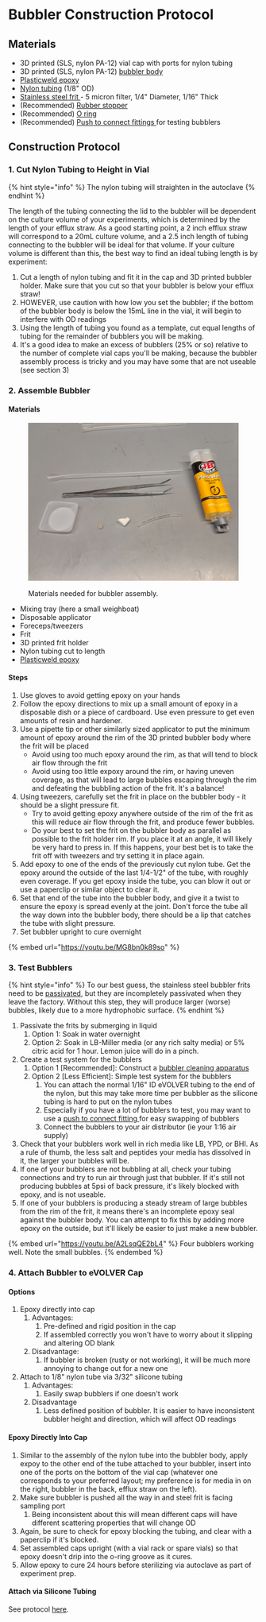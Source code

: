 # Bubbler Construction Protocol

## Materials

* 3D printed (SLS, nylon PA-12) vial cap with ports for nylon tubing
* 3D printed (SLS, nylon PA-12) [bubbler body](https://github.com/FYNCH-BIO/hardware/tree/master/Accessories/bubbler)
* [Plasticweld epoxy](https://www.mcmaster.com/7605A5/)
* [Nylon tubing](https://www.mcmaster.com/9685T1/) (1/8" OD)
* [Stainless steel frit ](https://www.mcmaster.com/9446T31/)- 5 micron filter, 1/4" Diameter, 1/16" Thick
* (Recommended) [Rubber stopper](https://www.mcmaster.com/9277K37/)
* (Recommended) [O ring](https://www.mcmaster.com/1171N163/)
* (Recommended) [Push to connect fittings ](https://www.mcmaster.com/5779K11/)for testing bubblers

## Construction Protocol

### 1. Cut Nylon Tubing to Height in Vial

{% hint style="info" %}
The nylon tubing will straighten in the autoclave
{% endhint %}

The length of the tubing connecting the lid to the bubbler will be dependent on the culture volume of your experiments, which is determined by the length of your efflux straw. As a good starting point, a 2 inch efflux straw will correspond to a 20mL culture volume, and a 2.5 inch length of tubing connecting to the bubbler will be ideal for that volume. If your culture volume is different than this, the best way to find an ideal tubing length is by experiment:

1. Cut a length of nylon tubing and fit it in the cap and 3D printed bubbler holder. Make sure that you cut so that your bubbler is below your efflux straw!
2. HOWEVER, use caution with how low you set the bubbler; if the bottom of the bubbler body is below the 15mL line in the vial, it will begin to interfere with OD readings
3. Using the length of tubing you found as a template, cut equal lengths of tubing for the remainder of bubblers you will be making.
4. It's a good idea to make an excess of bubblers (25% or so) relative to the number of complete vial caps you'll be making, because the bubbler assembly process is tricky and you may have some that are not useable (see section 3)

### 2. Assemble Bubbler

#### Materials

<figure><img src="../../../.gitbook/assets/20240220_145849.jpg" alt=""><figcaption><p>Materials needed for bubbler assembly.</p></figcaption></figure>

* Mixing tray (here a small weighboat)
* Disposable applicator
* Foreceps/tweezers
* Frit
* 3D printed frit holder
* Nylon tubing cut to length
* [Plasticweld epoxy](https://www.mcmaster.com/7605A5/)

#### Steps

1. Use gloves to avoid getting epoxy on your hands
2. Follow the epoxy directions to mix up a small amount of epoxy in a disposable dish or a piece of cardboard. Use even pressure to get even amounts of resin and hardener.
3. Use a pipette tip or other similarly sized applicator to put the minimum amount of epoxy around the rim of the 3D printed bubbler body where the frit will be placed
   * Avoid using too much epoxy around the rim, as that will tend to block air flow through the frit
   * Avoid using too little expoxy around the rim, or having uneven coverage, as that will lead to large bubbles escaping through the rim and defeating the bubbling action of the frit. It's a balance!
4. Using tweezers, carefully set the frit in place on the bubbler body - it should be a slight pressure fit.
   * Try to avoid getting epoxy anywhere outside of the rim of the frit as this will reduce air flow through the frit, and produce fewer bubbles.
   * Do your best to set the frit on the bubbler body as parallel as possible to the frit holder rim. If you place it at an angle, it will likely be very hard to press in. If this happens, your best bet is to  take the frit off with tweezers and try setting it in place again.
5. Add epoxy to one of the ends of the previously cut nylon tube. Get the epoxy around the outside of the last 1/4-1/2" of the tube, with roughly even coverage. If you get epoxy inside the tube, you can blow it out or use a paperclip or similar object to clear it.
6. Set that end of the tube into the bubbler body, and give it a twist to ensure the epoxy is spread evenly at the joint. Don't force the tube all the way down into the bubbler body, there should be a lip that catches the tube with slight pressure.
7. Set bubbler upright to cure overnight

{% embed url="https://youtu.be/MG8bn0k89so" %}

### 3. Test Bubblers

{% hint style="info" %}
To our best guess, the stainless steel bubbler frits need to be [passivated](https://en.wikipedia.org/wiki/Passivation_\(chemistry\)), but they are incompletely passivated when they leave the factory. Without this step, they will produce larger (worse) bubbles, likely due to a more hydrophobic surface.
{% endhint %}

1. Passivate the frits by submerging in liquid
   1. Option 1: Soak in water overnight
   2. Option 2: Soak in LB-Miller media (or any rich salty media) or 5% citric acid for 1 hour. Lemon juice will do in a pinch.
2. Create a test system for the bubblers
   1. Option 1 \[Recommended]: Construct a [bubbler cleaning apparatus](broken-reference)
   2. Option 2 \[Less Efficient]: Simple test system for the bubblers
      1. You can attach the normal 1/16" ID eVOLVER tubing to the end of the nylon, but this may take more time per bubbler as the silicone tubing is hard to put on the nylon tubes
      2. Especially if you have a lot of bubblers to test, you may want to use a [push to connect fitting ](https://www.mcmaster.com/5779K11/)for easy swapping of bubblers
      3. Connect the bubblers to your air distributor (ie your 1:16 air supply)
3. Check that your bubblers work well in rich media like LB, YPD, or BHI. As a rule of thumb, the less salt and peptides your media has dissolved in it, the larger your bubbles will be.
4. If one of your bubblers are not bubbling at all, check your tubing connections and try to run air through just that bubbler. If it's still not producing bubbles at 5psi of back pressure, it's likely blocked with epoxy, and is not useable.
5. If one of your bubblers is producing a steady stream of large bubbles from the rim of the frit, it means there's an incomplete epoxy seal against the bubbler body. You can attempt to fix this by adding more epoxy on the outside, but it'll likely be easier to just make a new bubbler.

{% embed url="https://youtu.be/A2LsqQE2bL4" %}
Four bubblers working well. Note the small bubbles.
{% endembed %}

### 4. Attach Bubbler to eVOLVER Cap

#### Options

1. Epoxy directly into cap
   1. Advantages:
      1. Pre-defined and rigid position in the cap
      2. If assembled correctly you won't have to worry about it slipping and altering OD blank
   2. Disadvantage:
      1. If bubbler is broken (rusty or not working), it will be much more annoying to change out for a new one
2. Attach to 1/8" nylon tube via 3/32" silicone tubing
   1. Advantages:
      1. Easily swap bubblers if one doesn't work
   2. Disadvantage
      1. Less defined position of bubbler. It is easier to have inconsistent bubbler height and direction, which will affect OD readings

#### Epoxy Directly Into Cap

1. Similar to the assembly of the nylon tube into the bubbler body, apply expoy to the other end of the tube attached to your bubbler, insert into one of the ports on the bottom of the vial cap (whatever one corresponds to your preferred layout; my preference is for media in on the right, bubbler in the back, efflux straw on the left).
2. Make sure bubbler is pushed all the way in and steel frit is facing sampling port
   1. Being inconsistent about this will mean different caps will have different scattering properties that will change OD
3. Again, be sure to check for epoxy blocking the tubing, and clear with a paperclip if it's blocked.
4. Set assembled caps upright (with a vial rack or spare vials) so that epoxy doesn't drip into the o-ring groove as it cures.
5. Allow epoxy to cure 24 hours before sterilizing via autoclave as part of experiment prep.

#### Attach via Silicone Tubing

See protocol [here](../../../hardware/vial-caps/5-and-7-port-nylon-tubing-caps-construction-protocol.md).
